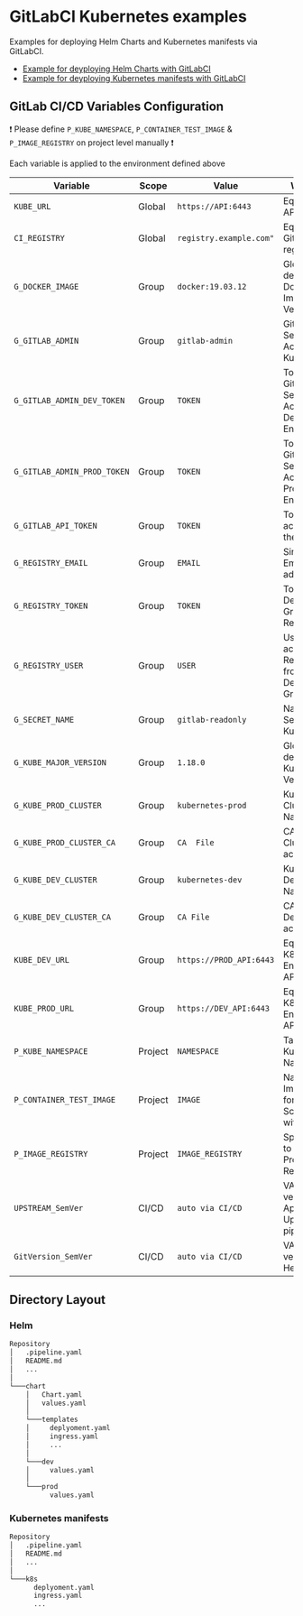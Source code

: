 # GitLabCI Kubernetes examples

Examples for deploying Helm Charts and Kubernetes manifests via GitLabCI.
 
- [Example for deyploying Helm Charts with GitLabCI](https://github.com/philwelz/gitlabci-k8s-examples/blob/master/helm.pipeline.yaml)
- [Example for deyploying Kubernetes manifests with GitLabCI](https://github.com/philwelz/gitlabci-k8s-examples/blob/master/k8s.pipeline.yaml)

## GitLab CI/CD Variables Configuration

:exclamation: Please define `P_KUBE_NAMESPACE`, `P_CONTAINER_TEST_IMAGE` & `P_IMAGE_REGISTRY` on project level manually :exclamation:

Each variable is applied to the environment defined above

| Variable                         | Scope    | Value                   | What it is  |
| --------                         | -------- | --------                | ------------|
| `KUBE_URL`                       | Global   | `https://API:6443`      | Equal to the API URL.  |
| `CI_REGISTRY`                    | Global   | `registry.example.com"` | Equal to GitLan Image registry|
| `G_DOCKER_IMAGE`                 | Group    | `docker:19.03.12`       | Global defined Docker Image and Version |
| `G_GITLAB_ADMIN`                 | Group    | `gitlab-admin`          | GitLab Service Account for Kubernetes  |
| `G_GITLAB_ADMIN_DEV_TOKEN`       | Group    | `TOKEN`                 | Token for Gitlab Service Account in Dev Environment |
| `G_GITLAB_ADMIN_PROD_TOKEN`      | Group    | `TOKEN`                 | Token for Gitlab Service Account in Prod Environment |
| `G_GITLAB_API_TOKEN`             | Group    | `TOKEN`                 | Token for accessing the API  |
| `G_REGISTRY_EMAIL`               | Group    | `EMAIL`                 | Simply an Email address |
| `G_REGISTRY_TOKEN`               | Group    | `TOKEN`                 | Token for the Development Group Registrsy |
| `G_REGISTRY_USER`                | Group    | `USER`                  | User to access the Registry from the Development Group |
| `G_SECRET_NAME`                  | Group    | `gitlab-readonly`       | Name of the Secret in Kubernetes |
| `G_KUBE_MAJOR_VERSION`           | Group    | `1.18.0`                | Global defined Kubernetes Version |
| `G_KUBE_PROD_CLUSTER`            | Group    | `kubernetes-prod`       | Kubernetes Cluster Name |
| `G_KUBE_PROD_CLUSTER_CA`         | Group    | `CA  File`              | CA File for Cluster access |
| `G_KUBE_DEV_CLUSTER`             | Group    | `kubernetes-dev`        | Kubernetes Dev Cluster Name |
| `G_KUBE_DEV_CLUSTER_CA`          | Group    | `CA File`               | CA File for Dev Cluster access |
| `KUBE_DEV_URL`                   | Group    | `https://PROD_API:6443` | Equal to the K8s Dev Environment API URL  |
| `KUBE_PROD_URL`                  | Group    | `https://DEV_API:6443`  | Equal to the K8s Prod Environment API URL  |
| `P_KUBE_NAMESPACE`               | Project  | `NAMESPACE`             | Target Kubernetes Namespace |
| `P_CONTAINER_TEST_IMAGE`         | Project  | `IMAGE`                 | Name of the Image user for Vuln Scans without Tag |
| `P_IMAGE_REGISTRY`               | Project  | `IMAGE_REGISTRY`        | Specific URL to target Project Registry |
| `UPSTREAM_SemVer`                | CI/CD    | `auto via CI/CD`        | VAR for versioning Apps from Upstream pipelines |
| `GitVersion_SemVer`              | CI/CD    | `auto via CI/CD`        | VAR for versioning Helm Charts |

## Directory Layout

### Helm

```bash
Repository
│   .pipeline.yaml
│   README.md
│   ...
│ 
└───chart
    │   Chart.yaml
    │   values.yaml
    │
    └───templates
    │     deplyoment.yaml
    │     ingress.yaml
    │     ...
    │ 
    └───dev
    │     values.yaml
    │    
    └───prod
          values.yaml
```

### Kubernetes manifests

```bash
Repository
│   .pipeline.yaml
│   README.md
│   ...
│ 
└───k8s
      deplyoment.yaml
      ingress.yaml
      ...
```